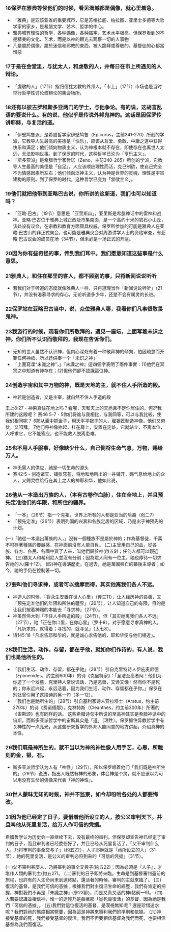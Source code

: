 
### 16保罗在雅典等候他们的时候，看见满城都是偶像，就心里着急。
* 「雅典」是亚该亚省的重要城市，它是苏格拉底、柏拉图、亚里士多德等大哲学家的家乡，是希腊文学、艺术、哲学的中心。
* 雅典城有理性的哲学，各种偶像，各种庙宇，艺术水平极高。但保罗看到的不是精美的文化、艺术，而是以神的眼光去观察一切的人事物
* 凡是屬於偶像，屬於迷信和邪教的東西，被人跪拜或尊敬的，基督徒的心都當憎惡

### 17于是在会堂里，与犹太人，和虔敬的人，并每日在市上所遇见的人辩论。
* 「虔敬的人」（17节）指归信犹太教的外邦人。「市上」（17节）市场也是当时举行哲学性讨论或辩论的集会场所。

### 18还有以彼古罗和斯多亚两门的学士，与他争论。有的说，这胡言乱语的要说什么。有的说，他似乎是传说外邦鬼神的。这话是因保罗传讲耶稣，与复活的道。
* 「伊壁鸠鲁派」是希腊哲学家伊壁鸠鲁（Epicurus，主前341-270）所创的学派，它教导人生最高的美德是「快乐」，应该从互爱、勇敢、中庸之道中获得快乐和满足；他们倾向物质主义，认为神根本就不存在，即使存在也离世人太远，无法影响世事。到了保罗的时代，这种哲学已沦为「享乐主义」。
* 「斯多亚派」是希腊哲学家哲诺（Zeno，主前340-265）所创的学派，它教导人生最高的美德是「自足」，人应该顺应理性而活，克己制欲，使自己完全不为情感因素所左右；他们倾向泛神主义，认为神是世界的灵魂，理性是宇宙建构的原则。到了保罗的时代，这种哲学已变为「禁欲主义」。

### 19他们就把他带到亚略巴古说，你所讲的这新道，我们也可以知道吗？
* 「亚略·巴古」（19节）意思是「亚里斯山」，亚里斯是希腊神话中的雷神和战神。亚略·巴古位于雅典上城正西及市集南面，是一个高约十米的岩石小山丘，该处设有议会，在宗教和教育方面颇具权威。保罗所参加的可能是雅典人在亚略·巴古山的非正式聚会，也可能是雅典议会对周游讲学人士的资格审查，有亚略·巴古议会的成员在场（34节），但未必是一场正式的开庭。

### 20因为你有些奇怪的事，传到我们耳中。我们愿意知道这些事是什么意思。
### 21雅典人，和住在那里的客人，都不顾别的事，只将新闻说说听听
* 若我们对于听道的态度就像雅典人一样，只将道理当作「新闻说说听听」（21节），并没有渴慕寻求的存心，无论听道多少年，还是不会有属灵的长进。



### 22保罗站在亚略巴古当中，说，众位雅典人哪，我看你们凡事很敬畏鬼神。
### 23我游行的时候，观看你们所敬拜的，遇见一座坛，上面写着未识之神。你们所不认识而敬拜的，我现在告诉你们。
* 无知的世人虽然不认识神，但内心深处有着一种敬拜神的倾向，怕因疏忽而开罪任何神祇，所以还供奉一个「未识之神」
* 「上面寫凓“未識之神”，」『未識之神』這四個字表明了兩件事實：(1)他們在冥冥之中知道有神存在；(2)但他們卻不認識這位神。

### 24创造宇宙和其中万物的神，既是天地的主，就不住人手所造的殿。
* 神若是创造者，又是主宰，就自然不住人手造的殿

王上8:27 - 神果真住在地上吗？看哪，天和天上的天尚且不足你居住的，何况我所建的这殿呢？
赛46 5-7 - 
5你们将谁与我相比，与我同等，可以与我比较，使我们相同呢？
6那从囊中抓金子，用天平平银子的人，雇银匠制造神像，他们又俯伏，又叩拜。
7他们将神像抬起，扛在肩上，安置在定处，它就站立，不离本位，人呼求它，它不能答应，也不能救人脱离患难。

### 25也不用人手服事，好像缺少什么，自己倒将生命气息，万物，赐给万人。
* 神无需人的供应，祂是一切生命的源头
* 赛42:5 - 创造诸天，铺张穹苍，将地和地所出的一并铺开，赐气息给地上的众人，又赐灵性给行在其上之人的神耶和华，他如此说，

### 26他从一本造出万族的人，（本有古卷作血脉），住在全地上，并且预先定准他们的年限，和所住的疆界。
* 「一本」（26节）指一个先祖，世界上所有的人都是亚当的后裔（创二7)
* 「预先定准」（26节）表明列国的兴衰和各族定居的区域，乃是出于神预先的计划，

(一)「祂從一本造出萬族的人，」沒有一個種族不是屬於神的；作為基督徒，千萬不可存著種族的優越感，在神面前沒有人能自負。
(二)主曾用自己的血，從各族、各方、各民、各國中買了人來，叫他們歸於神(啟五9)；任何人都可以親近神。
(三)猶太人和希利尼人並沒有分別；因為眾人同有一位主，祂也厚待一切求告祂的人(羅十12)。
(四)神在導演歷史。在過去，祂是萬國興亡的幕後主導者；如今，祂的手仍在控制著一切。

### 27要叫他们寻求神，或者可以揣摩而得，其实他离我们各人不远。
* 神造人的时候，「将永生安置在世人心里」（传三11），让人经历神的良善，又「预先定准他们的年限和所住的疆界」（26节），让人知道自己的有限，目的是让我们按着神赐的本能去「寻求神」（27节）。
* 神虽然伟大到「不住人手所造的殿」（24节），但「其实祂离我们各人不远」（27节），祂「正在你口里，在你心里」（罗十8）。对于愿意寻求真神的人，「凡祈求的，就得着；寻找的，就寻见」（太七8）。
* 诗145:18「凡求告耶和华的，就是诚心求告他的，耶和华便与他们相近」。

### 28我们生活，动作，存留，都在乎他，就如你们作诗的，有人说，我们也是他所生的。
* 「我们生活、动作、存留，都在乎祂」（28节）引自克里特诗人伊庇麦尼德（Epimenides，约主前600年）的诗《克里特家》：「圣洁至高者阿！他们为你造了一个坟墓，克里特人常说谎话，乃是恶兽，又馋又懒！然而你不是死的；你永远兴起，永远活着，因为我们生活、动作、存留都在乎你。」保罗在别处曾引用了这段诗的另一句（多一12）。
* 「我们也是祂所生的」（28节）引自基利家诗人亚拉塔士（Aratus，约主前270年）的诗《费诺缅那》，克林特斯（Cleanthes，约主前300年）所著的《宙斯颂》也有同样的话。
这些希腊诗句中所说的至高神其实是希腊神话中的宙斯，而斯多亚派哲学中的宙斯其实是「道」（理性）。保罗抓住异教哲学中有关神性的一点亮光，从这些研究哲学的外邦人能同意的地方讲起，介绍真神的本性。

### 29我们既是神所生的，就不当以为神的神性像人用手艺，心思，所雕刻的金，银，石。
* 斯多亚派哲学认为人有「神性」（29节），所以保罗顺着他们「我们既是神所生的」（29节）说法，指出人既然有神的形象，体会神是个灵，就不应该以为可以用没有生命的偶像来代表「神的神性」。

### 30世人蒙昧无知的时候，神并不监察，如今却吩咐各处的人都要悔改。
### 31因为他已经定了日子，要借着他所设立的人，按公义审判天下。并且叫他从死里复活，给万人作可信的凭据。
希腊哲学认为历史会一直继续下去，没有最终的审判。但保罗却宣告神已经定了审判的日子，而且审判者已经委任好了，并且已经从死里复活了。「父不审判什么人，乃将审判的事全交与子」（约五22），人子耶稣就是「祂所设立的人」（31节），祂的死里复活，是公义的审判必将到来的「可信的凭据」（31节）。

(一)父不審判甚麼人，乃將審判的事全交與子(約五22)；因為必須是『人子』，才堪作人類的審判主(約五27)。
(二)審判的日子即將來臨。生命是到基督審判臺前的旅程，也許有的人生命尚未到達終點，還活著的時候，審判的主就來臨了。
(三)復活的基督，是我們可信的憑據；根據我們對主復活生命的經歷，我們有肯定的把握，神對我們不再是『未識之神』(參23節)，而是又真又活的神(帖前一9)。
(四)人若要認識並相信神，惟一的途徑乃是藉著那「從死裏復活」的基督，因為祂是我們「可信的憑據」。
(五)我們對這位復活的基督，是漠視無知呢？還是珍惜追求呢？我們對祂的態度相當緊要，因為這是神將來審判我們的準則和依據。
(六)神接受基督的死，我們接受基督的復活。我們不但要相信基督為我們而死，也要相信基督為我們而復活。
